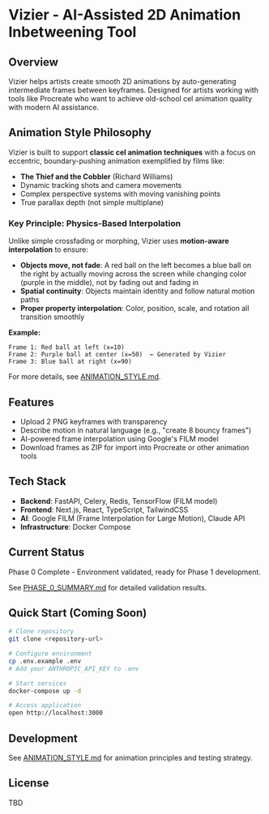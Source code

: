 # Vizier - AI-Assisted 2D Animation Inbetweening Tool

## Overview
Vizier helps artists create smooth 2D animations by auto-generating intermediate frames between keyframes. Designed for artists working with tools like Procreate who want to achieve old-school cel animation quality with modern AI assistance.

## Animation Style Philosophy

Vizier is built to support **classic cel animation techniques** with a focus on eccentric, boundary-pushing animation exemplified by films like:

- **The Thief and the Cobbler** (Richard Williams)
- Dynamic tracking shots and camera movements
- Complex perspective systems with moving vanishing points
- True parallax depth (not simple multiplane)

### Key Principle: Physics-Based Interpolation

Unlike simple crossfading or morphing, Vizier uses **motion-aware interpolation** to ensure:

- **Objects move, not fade**: A red ball on the left becomes a blue ball on the right by actually moving across the screen while changing color (purple in the middle), not by fading out and fading in
- **Spatial continuity**: Objects maintain identity and follow natural motion paths
- **Proper property interpolation**: Color, position, scale, and rotation all transition smoothly

**Example:**
```
Frame 1: Red ball at left (x=10)
Frame 2: Purple ball at center (x=50)  ← Generated by Vizier
Frame 3: Blue ball at right (x=90)
```

For more details, see [ANIMATION_STYLE.md](ANIMATION_STYLE.md).

## Features

- Upload 2 PNG keyframes with transparency
- Describe motion in natural language (e.g., "create 8 bouncy frames")
- AI-powered frame interpolation using Google's FILM model
- Download frames as ZIP for import into Procreate or other animation tools

## Tech Stack

- **Backend**: FastAPI, Celery, Redis, TensorFlow (FILM model)
- **Frontend**: Next.js, React, TypeScript, TailwindCSS
- **AI**: Google FILM (Frame Interpolation for Large Motion), Claude API
- **Infrastructure**: Docker Compose

## Current Status

Phase 0 Complete - Environment validated, ready for Phase 1 development.

See [PHASE_0_SUMMARY.md](PHASE_0_SUMMARY.md) for detailed validation results.

## Quick Start (Coming Soon)

```bash
# Clone repository
git clone <repository-url>

# Configure environment
cp .env.example .env
# Add your ANTHROPIC_API_KEY to .env

# Start services
docker-compose up -d

# Access application
open http://localhost:3000
```

## Development

See [ANIMATION_STYLE.md](ANIMATION_STYLE.md) for animation principles and testing strategy.

## License

TBD
